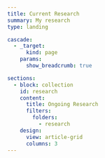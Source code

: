 ```yaml
---
title: Current Research
summary: My research
type: landing

cascade:
  - _target:
      kind: page
    params:
      show_breadcrumb: true

sections:
  - block: collection
    id: research
    content:
      title: Ongoing Research
      filters:
        folders:
          - research
    design:
      view: article-grid
      columns: 3
---
```

